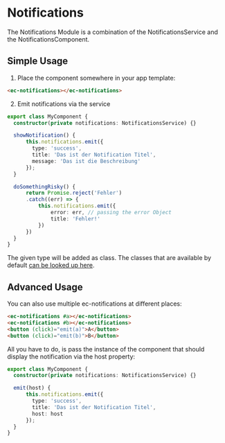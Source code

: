 # Notifications

The Notifications Module is a combination of the NotificationsService and the NotificationsComponent.

## Simple Usage

1. Place the component somewhere in your app template:

```html
<ec-notifications></ec-notifications>
```

2. Emit notifications via the service

```ts
export class MyComponent {
  constructor(private notifications: NotificationsService) {}

  showNotification() {
      this.notifications.emit({
        type: 'success',
        title: 'Das ist der Notification Titel',
        message: 'Das ist die Beschreibung'
      });
  }

  doSomethingRisky() {
      return Promise.reject('Fehler')
      .catch((err) => {
          this.notifications.emit({
              error: err, // passing the error Object
              title: 'Fehler!'
          })
      })
  }
}
```

The given type will be added as class. The classes that are available by default [can be looked up here](https://github.com/entrecode/ec.components/blob/master/packages/style/notifications/_ec-notifications_default.scss).

## Advanced Usage

You can also use multiple ec-notifications at different places:

```html
<ec-notifications #a></ec-notifications>
<ec-notifications #b></ec-notifications>
<button (click)="emit(a)">A</button>
<button (click)="emit(b)">B</button>
```

All you have to do, is pass the instance of the component that should display the notification via the host property:

```ts
export class MyComponent {
  constructor(private notifications: NotificationsService) {}

  emit(host) {
      this.notifications.emit({
        type: 'success',
        title: 'Das ist der Notification Titel',
        host: host
      });
  }
}
```